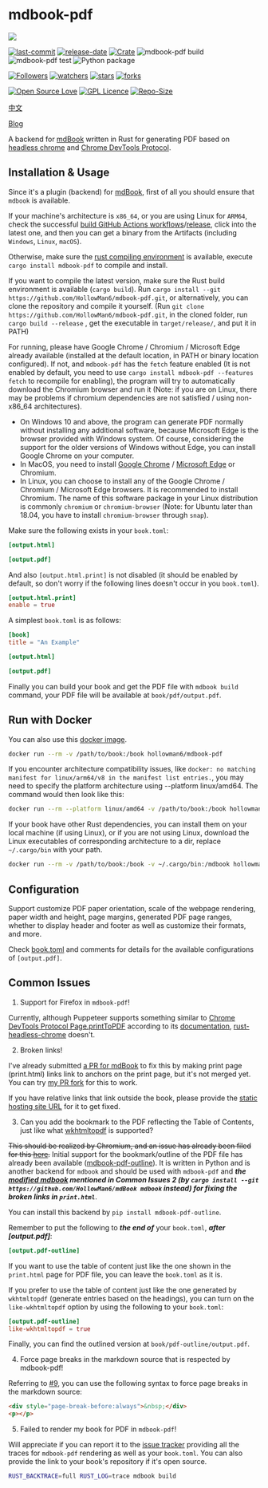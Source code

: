 # mdbook-pdf
[![](https://dockeri.co/image/hollowman6/mdbook-pdf)](https://hub.docker.com/r/hollowman6/mdbook-pdf)

[![last-commit](https://img.shields.io/github/last-commit/HollowMan6/mdbook-pdf)](https://github.com/HollowMan6/mdbook-pdf/graphs/commit-activity)
[![release-date](https://img.shields.io/github/release-date/HollowMan6/mdbook-pdf)](https://github.com/HollowMan6/mdbook-pdf/releases)
[![Crate](https://img.shields.io/crates/v/mdbook-pdf.svg)](https://crates.io/crates/mdbook-pdf)
![mdbook-pdf build](https://github.com/HollowMan6/mdbook-pdf/workflows/mdbook-pdf%20build/badge.svg)
![mdbook-pdf test](https://github.com/HollowMan6/mdbook-pdf/workflows/mdbook-pdf%20test/badge.svg)
![Python package](https://github.com/HollowMan6/mdbook-pdf/workflows/Python%20package/badge.svg)

[![Followers](https://img.shields.io/github/followers/HollowMan6?style=social)](https://github.com/HollowMan6?tab=followers)
[![watchers](https://img.shields.io/github/watchers/HollowMan6/mdbook-pdf?style=social)](https://github.com/HollowMan6/mdbook-pdf/watchers)
[![stars](https://img.shields.io/github/stars/HollowMan6/mdbook-pdf?style=social)](https://github.com/HollowMan6/mdbook-pdf/stargazers)
[![forks](https://img.shields.io/github/forks/HollowMan6/mdbook-pdf?style=social)](https://github.com/HollowMan6/mdbook-pdf/network/members)

[![Open Source Love](https://img.shields.io/badge/-%E2%9D%A4%20Open%20Source-Green?style=flat-square&logo=Github&logoColor=white&link=https://hollowman6.github.io/fund.html)](https://hollowman6.github.io/fund.html)
[![GPL Licence](https://img.shields.io/badge/license-GPL-blue)](https://opensource.org/licenses/GPL-3.0/)
[![Repo-Size](https://img.shields.io/github/repo-size/HollowMan6/mdbook-pdf.svg)](https://github.com/HollowMan6/mdbook-pdf/archive/master.zip)

[中文](https://github.com/HollowMan6/mdbook-pdf/blob/main/README_CN.md)

[Blog](https://hollowmansblog.wordpress.com/2022/01/30/mdbook-pdf-a-mdbook-backend-for-generating-pdf-files/)

A backend for [mdBook](https://github.com/rust-lang/mdBook) written in Rust for generating PDF based on [headless chrome](https://github.com/rust-headless-chrome/rust-headless-chrome) and [Chrome DevTools Protocol](https://chromedevtools.github.io/devtools-protocol/tot/Page/#method-printToPDF).

## Installation & Usage
Since it's a plugin (backend) for [mdBook](https://github.com/rust-lang/mdBook), first of all you should ensure that `mdbook` is available.

If your machine's architecture is `x86_64`, or you are using Linux for `ARM64`, check the successful [build GitHub Actions workflows](https://github.com/HollowMan6/mdbook-pdf/actions/workflows/build.yml?query=is%3Asuccess)/[release](https://github.com/HollowMan6/mdbook-pdf/releases), click into the latest one, and then you can get a binary from the Artifacts (including `Windows`, `Linux`, `macOS`).

Otherwise, make sure the [rust compiling environment](https://www.rust-lang.org/tools/install) is available, execute `cargo install mdbook-pdf` to compile and install.

If you want to compile the latest version, make sure the Rust build environment is available (`cargo build`). Run `cargo install --git https://github.com/HollowMan6/mdbook-pdf.git`, or alternatively, you can clone the repository and compile it yourself. (Run `git clone https://github.com/HollowMan6/mdbook-pdf.git`, in the cloned folder, run `cargo build --release` , get the executable in `target/release/`, and put it in PATH)

For running, please have Google Chrome / Chromium / Microsoft Edge already available (installed at the default location, in PATH or binary location configured). If not, and `mdbook-pdf` has the `fetch` feature enabled (It is not enabled by default, you need to use `cargo install mdbook-pdf --features fetch` to recompile for enabling), the program will try to automatically download the Chromium browser and run it (Note: if you are on Linux, there may be problems if chromium dependencies are not satisfied / using non-x86_64 architectures).

- On Windows 10 and above, the program can generate PDF normally without installing any additional software, because Microsoft Edge is the browser provided with Windows system. Of course, considering the support for the older versions of Windows without Edge, you can install Google Chrome on your computer.
- In MacOS, you need to install [Google Chrome](https://www.google.com/chrome/) / [Microsoft Edge](https://www.microsoft.com/en-us/edge) or Chromium.
- In Linux, you can choose to install any of the Google Chrome / Chromium / Microsoft Edge browsers. It is recommended to install Chromium. The name of this software package in your Linux distribution is commonly `chromium` or `chromium-browser` (Note: for Ubuntu later than 18.04, you have to install `chromium-browser` through `snap`).

Make sure the following exists in your `book.toml`:

```toml
[output.html]

[output.pdf]
```

And also `[output.html.print]` is not disabled (it should be enabled by default, so don't worry if the following lines doesn't occur in you `book.toml`).

```toml
[output.html.print]
enable = true
```

A simplest `book.toml` is as follows:

```toml
[book]
title = "An Example"

[output.html]

[output.pdf]
```

Finally you can build your book and get the PDF file with `mdbook build` command, your PDF file will be available at `book/pdf/output.pdf`.

## Run with Docker
You can also use this [docker image](https://hub.docker.com/r/hollowman6/mdbook-pdf).

```bash
docker run --rm -v /path/to/book:/book hollowman6/mdbook-pdf
```

If you encounter architecture compatibility issues, like `docker: no matching manifest for linux/arm64/v8 in the manifest list entries.`, you may need to specify the platform architecture using --platform linux/amd64. The command would then look like this:
```bash
docker run --rm --platform linux/amd64 -v /path/to/book:/book hollowman6/mdbook-pdf
```

If your book have other Rust dependencies, you can install them on your local machine (if using Linux), or if you are not using Linux, download the Linux executables of corresponding architecture to a dir, replace `~/.cargo/bin` with your path.

```bash
docker run --rm -v /path/to/book:/book -v ~/.cargo/bin:/mdbook hollowman6/mdbook-pdf
```

## Configuration
Support customize PDF paper orientation, scale of the webpage rendering, paper width and height, page margins, generated PDF page ranges, whether to display header and footer as well as customize their formats, and more.

Check [book.toml](https://github.com/HollowMan6/mdbook-pdf/blob/main/test_doc/book.toml#L10-L39) and comments for details for the available configurations of `[output.pdf]`.

## Common Issues
1. Support for Firefox in `mdbook-pdf`!

Currently, although Puppeteer supports something similar to [Chrome DevTools Protocol Page.printToPDF](https://chromedevtools.github.io/devtools-protocol/tot/Page/#method-printToPDF) according to its [documentation](https://pptr.dev/api/puppeteer.page.pdf), [rust-headless-chrome](https://github.com/rust-headless-chrome/rust-headless-chrome) doesn't.

2. Broken links!

I've already submitted [a PR for mdBook](https://github.com/rust-lang/mdBook/pull/1738) to fix this by making print page (print.html) links link to anchors on the print page, but it's not merged yet. You can try [my PR fork](https://github.com/HollowMan6/mdBook) for this to work.

If you have relative links that link outside the book, please provide the [static hosting site URL](https://github.com/HollowMan6/mdbook-pdf/blob/main/test_doc/book.toml#L19-L20) for it to get fixed.

3. Can you add the bookmark to the PDF reflecting the Table of Contents, just like what [wkhtmltopdf](https://wkhtmltopdf.org/) is supported?

~~This should be realized by Chromium, and an issue has already been filed for this [here](https://issues.chromium.org/issues/40038778).~~
Initial support for the bookmark/outline of the PDF file has already been available ([mdbook-pdf-outline](https://pypi.org/project/mdbook-pdf-outline/)). It is written in Python and is another backend for `mdbook` and should be used with `mdbook-pdf` and ***the [modified mdbook](https://github.com/rust-lang/mdBook/pull/1738) mentioned in Common Issues 2 (by `cargo install --git https://github.com/HollowMan6/mdBook mdbook` instead) for fixing the broken links in `print.html`***.

You can install this backend by `pip install mdbook-pdf-outline`.

Remember to put the following to ***the end of*** your `book.toml`, ***after [output.pdf]***:

```toml
[output.pdf-outline]
```

If you want to use the table of content just like the one shown in the `print.html` page for PDF file, you can leave the `book.toml` as it is.

If you prefer to use the table of content just like the one generated by `wkhtmltopdf` (generate entries based on the headings), you can turn on the `like-wkhtmltopdf` option by using the following to your `book.toml`:

```toml
[output.pdf-outline]
like-wkhtmltopdf = true
```

Finally, you can find the outlined version at `book/pdf-outline/output.pdf`.

4. Force page breaks in the markdown source that is respected by mdbook-pdf!

Referring to [#9](https://github.com/HollowMan6/mdbook-pdf/discussions/9#discussioncomment-4895678), you can use the following syntax to force page breaks in the markdown source:

```markdown
<div style="page-break-before:always">&nbsp;</div>
<p></p>
```

5. Failed to render my book for PDF in `mdbook-pdf`!

Will appreciate if you can report it to the [issue tracker](https://github.com/HollowMan6/mdbook-pdf/issues/new) providing all the traces for `mdbook-pdf` rendering as well as your `book.toml`. You can also provide the link to your book's repository if it's open source.

```bash
RUST_BACKTRACE=full RUST_LOG=trace mdbook build
```
